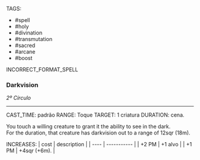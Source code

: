TAGS:
- #spell
- #holy
- #divination
- #transmutation
- #sacred
- #arcane
- #boost

INCORRECT_FORMAT_SPELL
### Darkvision
*2º Círculo*
___
CAST_TIME: padrão
RANGE: Toque
TARGET: 1 criatura
DURATION: cena.

You touch a willing creature to grant it the ability to see in the dark.  
For the duration, that creature has darkvision out to a range of 12sqr (18m).

INCREASES:
| cost | description |
| ---- | ----------- |
| +2 PM | +1 alvo |
| +1 PM | +4sqr (+6m). |
